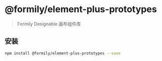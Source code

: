 # @formily/element-plus-prototypes

> Formily Designable 画布组件库

## 安装

```bash
npm install @formily/element-plus-prototypes --save
```
